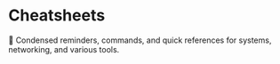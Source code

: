 # Cheatsheets
📝 Condensed reminders, commands, and quick references for systems, networking, and various tools.
